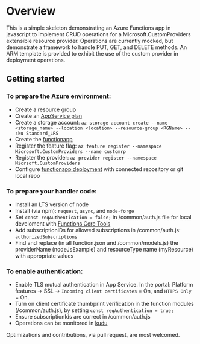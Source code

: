 #  Overview
This is a simple skeleton demonstrating an Azure Functions app in javascript to implement CRUD operations for a Microsoft.CustomProviders extensible resource provider. Operations are currently mocked, but demonstrate a framework to handle PUT, GET, and DELETE methods. An ARM template is provided to exhibit the use of the custom provider in deployment operations. 

## Getting started

### To prepare the Azure environment:
* Create a resource group 
* Create an [AppService plan](https://docs.microsoft.com/en-us/cli/azure/functionapp/plan?view=azure-cli-latest#az-functionapp-plan-create)
* Create a storage account: `az storage account create --name <storage_name> --location <location> --resource-group <RGName> --sku Standard_LRS`
* Create the [functionapp](https://docs.microsoft.com/en-us/cli/azure/functionapp?view=azure-cli-latest#az-functionapp-create)
* Register the feature flag: `az feature register --namespace Microsoft.CustomProviders --name customrp`
* Register the provider: `az provider register --namespace Micrsoft.CustomProviders`
* Configure [functionapp deployment](https://docs.microsoft.com/en-us/azure/azure-functions/functions-continuous-deployment) with connected repository or git local repo

### To prepare your handler code:
* Install an LTS version of node
* Install (via npm):  `request`, `async`, and `node-forge`
* Set `const reqAuthentication = false;` in /common/auth.js file for local develoment with [Functions Core Tools](https://docs.microsoft.com/en-us/azure/azure-functions/functions-run-local)
* Add subscriptionIDs for allowed subscriptions in /common/auth.js: `authorizedSubscriptions`
* Find and replace (in all function.json and /common/models.js) the providerName (nodeJsExample) and resourceType name (myResource) with appropriate values

### To enable authentication:
* Enable TLS mutual authentication in App Service. In the portal: Platform features -> SSL -> `Incoming client certificates` = On, and `HTTPS Only` = On.
* Turn on client certificate thumbprint verification in the function modules (/common/auth.js), by setting `const reqAuthentication = true;`
* Ensure subscriptionIds are correct in /common/auth.js
* Operations can be monitored in [kudu](https://blogs.msdn.microsoft.com/benjaminperkins/2017/11/08/how-to-access-kudu-scm-for-an-azure-app-service-environment-ase/)

Optimizations and contributions, via pull request, are most welcomed.